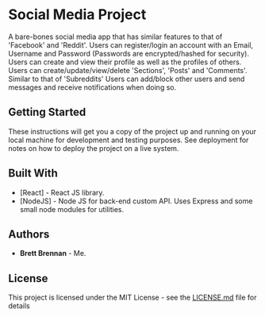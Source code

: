 # Social Media Project

A bare-bones social media app that has similar features to that of 'Facebook' and 'Reddit'.
Users can register/login an account with an Email, Username and Password (Passwords are encrypted/hashed for security).
Users can create and view their profile as well as the profiles of others.
Users can create/update/view/delete 'Sections', 'Posts' and 'Comments'. Similar to that of 'Subreddits'
Users can add/block other users and send messages and receive notifications when doing so.

## Getting Started

These instructions will get you a copy of the project up and running on your local machine for development and testing purposes. See deployment for notes on how to deploy the project on a live system.

## Built With

-   [React] - React JS library.
-   [NodeJS] - Node JS for back-end custom API. Uses Express and some small node modules for utilities.

## Authors

-   **Brett Brennan** - Me.

## License

This project is licensed under the MIT License - see the [LICENSE.md](LICENSE.md) file for details
